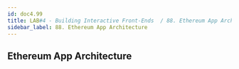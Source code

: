 ```yaml
---
id: doc4.99
title: LAB#4 - Building Interactive Front-Ends  / 88. Ethereum App Architecture
sidebar_label: 88. Ethereum App Architecture
---
```


## Ethereum App Architecture
